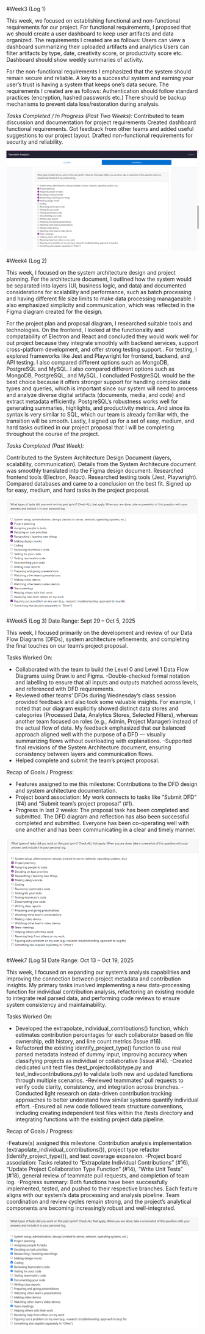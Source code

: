 #Week3 (Log 1)

This week, we focused on establishing functional and non-functional requirements for our project. For functional requirements, I proposed that we should create a user dashboard to keep user artifacts and data organized. The requirements I created are as follows: 
Users can view a dashboard summarizing their uploaded artifacts and analytics
 Users can filter artifacts by type, date, creativity score, or productivity score etc. 
Dashboard should show weekly summaries of activity. 

For the non-functional requirements I emphasized that the system should remain secure and reliable. A key to a successful system and earning your user’s trust is having a system that keeps one’s data secure. The requirements I created are as follows: 
Authentication should follow standard practices (encryption, hashed passwords etc.)
 There should be backup mechanisms to prevent data loss/restoration during analysis.

*Tasks Completed / In Progress (Past Two Weeks):*
Contributed to team discussion and documentation for project requirements
Created dashboard functional requirements.
Got feedback from other teams and added useful suggestions to our project layout.
Drafted non-functional requirements for security and reliability.

![Week 1 Screenshot](./weeklytasks-images/week1-screenshot.png)

#Week4 (Log 2)

This week, I focused on the system architecture design and project planning. For the architecture document, I outlined how the system would be separated into layers (UI, business logic, and data) and documented considerations for scalability and performance, such as batch processing and having different file size limits to make data processing managaeable. I also emphasized simplicity and communication, which was reflected in the Figma diagram created for the design.

For the project plan and proposal diagram, I researched suitable tools and technologies. On the frontend, I looked at the functionality and compatability of Electron and React and concluded they would work well for out project because they integrate smoothly with backend services, support cross-platform development, and offer strong testing support.. For testing, I explored frameworks like Jest and Playwright for frontend, backend, and API testing. I also compared  different options such as MongoDB, PostgreSQL and MySQL.  I also compared different options such as MongoDB, PostgreSQL, and MySQL. I concluded PostgreSQL would be the best choice because it offers stronger support for handling complex data types and queries, which is important since our system will need to process and analyze diverse digital artifacts (documents, media, and code) and extract metadata efficiently. PostgreSQL’s robustness works well for generating summaries, highlights, and productivity metrics. And since its syntax is very similar to SQL, which our team is already familiar with, the transition will be smooth. Lastly, I signed up for a set of easy, medium, and hard tasks outlined in our project proposal that I will be completing throughout the course of the project.

*Tasks Completed (Past Week):*

Contributed to the System Architecture Design Document (layers, scalability, communication).
Details from the System Architecure document was smoothly translated into the Figma design document. 
Researched frontend tools (Electron, React).
Researched testing tools (Jest, Playwright).
Compared databases and came to a conclusion on the best fit.
Signed up for easy, medium, and hard tasks in the project proposal.

![Week 2 screenshot](./weeklytasks-images/week2-screenshot.png)

#Week5 (Log 3)
Date Range: Sept 29 – Oct 5, 2025

This week, I focused primarily on the development and review of our Data Flow Diagrams (DFDs), system architecture refinements, and completing the final touches on our team’s project proposal.

Tasks Worked On:
- Collaborated with the team to build the Level 0 and Level 1 Data Flow Diagrams using Draw.io and Figma.
-Double-checked formal notation and labelling to ensure that all inputs and outputs matched across levels, and referenced with DFD requirements.
- Reviewed other teams’ DFDs during Wednesday’s class session provided feedback and also took some valuable insights. For example, I noted that our diagram explicitly showed distinct data stores and categories (Processed Data, Analytics Stores, Selected Filters), whereas another team focused on roles (e.g., Admin, Project Manager) instead of the actual flow of data. My feedback emphasized that our balanced approach aligned well with the purpose of a DFD — visually summarizing flows without overloading with explanations.
-Supported final revisions of the System Architecture document, ensuring consistency between layers and communication flows.
- Helped complete and submit the team’s project proposal.

Recap of Goals / Progress:
- Features assigned to me this milestone: Contributions to the DFD design and system architecture documentation.
- Project board association: My work connects to tasks like “Submit DFD” (#4) and “Submit team’s project proposal” (#1).
- Progress in last 2 weeks: The proposal task has been completed and submitted. The DFD diagram and reflection has also been successful completed and submitted. Everyone has been co-operating well with one another and has been communicating in a clear and timely manner.

![Week 3 screenshot](./weeklytasks-images/week3-screenshot.png)

#Week7 (Log 5)
Date Range: Oct 13 – Oct 19, 2025

This week, I focused on expanding our system’s analysis capabilities and improving the connection between project metadata and contribution insights. My primary tasks involved implementing a new data-processing function for individual contribution analysis, refactoring an existing module to integrate real parsed data, and performing code reviews to ensure system consistency and maintainability.

Tasks Worked On:

- Developed the extrapolate_individual_contributions() function, which estimates contribution percentages for each collaborator based on file ownership, edit history, and line count metrics (Issue #16).
- Refactored the existing identify_project_type() function to use real parsed metadata instead of dummy input, improving accuracy when classifying projects as individual or collaborative (Issue #14).
-Created dedicated unit test files (test_projectcollabtype.py and test_indivcontributions.py) to validate both new and updated functions through multiple scenarios.
-Reviewed teammates’ pull requests to verify code clarity, consistency, and integration across branches.
-Conducted light research on data-driven contribution tracking approaches to better understand how similar systems quantify individual effort.
-Ensured all new code followed team structure conventions, including creating independent test files within the /tests directory and integrating functions with the existing project data pipeline.

Recap of Goals / Progress:

-Feature(s) assigned this milestone: Contribution analysis implementation (extrapolate_individual_contributions()), project type refactor (identify_project_type()), and test coverage expansion.
-Project board association: Tasks related to “Extrapolate Individual Contributions” (#16), “Update Project Collaboration Type Function” (#14), “Write Unit Tests” (#18), general review of teammate pull requests, and completion of team log.
-Progress summary: Both functions have been successfully implemented, tested, and pushed to their respective branches. Each feature aligns with our system’s data processing and analysis pipeline. Team coordination and review cycles remain strong, and the project’s analytical components are becoming increasingly robust and well-integrated.

![Week 7 screenshot](./weeklytasks-images/week7-screenshot.png)
